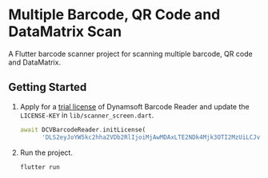 # Multiple Barcode, QR Code and DataMatrix Scan

A Flutter barcode scanner project for scanning multiple barcode, QR code and DataMatrix.

## Getting Started

1. Apply for a [trial license](https://www.dynamsoft.com/customer/license/trialLicense?product=dbr) of Dynamsoft Barcode Reader and update the `LICENSE-KEY` in `lib/scanner_screen.dart`.
    ```dart
    await DCVBarcodeReader.initLicense(
          'DLS2eyJoYW5kc2hha2VDb2RlIjoiMjAwMDAxLTE2NDk4Mjk3OTI2MzUiLCJvcmdhbml6YXRpb25JRCI6IjIwMDAwMSIsInNlc3Npb25QYXNzd29yZCI6IndTcGR6Vm05WDJrcEQ5YUoifQ==');
    ```

2. Run the project.
    ```bash
    flutter run
    ```